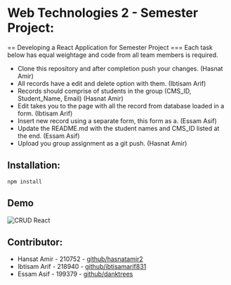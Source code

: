 # Web Technologies 2 - Semester Project:
== Developing a React Application for Semester Project
=== Each task below has equal weightage and code from all team members is required.
* Clone this repository and after completion push your changes. (Hasnat Amir)
* All records have a edit and delete option with them. (Ibtisam Arif)
* Records should comprise of students in the group (CMS_ID, Student_Name, Email) (Hasnat Amir)
* Edit takes you to the page with all the record from database loaded in a form. (Ibtisam Arif)
* Insert new record using a separate form, this form as a. (Essam Asif)
* Update the README.md with the student names and CMS_ID listed at the end. (Essam Asif)
* Upload you group assignment as a git push. (Hasnat Amir)

## Installation:
```
npm install
```
## Demo 

![CRUD React](https://github.com/hasnatamir2/wt2-fa20-project/main/public/project.jpg?raw=true)

## Contributor:
* Hansat Amir   -   210752  -   [github/hasnatamir2](https://github.com/hasnatamir2)
* Ibtisam Arif  -   218940  -   [github/ibtisamarif831](https://github.com/ibtisamarif831)
* Essam Asif    -   199379  -   [github/danktrees](https://github.com/danktrees)
